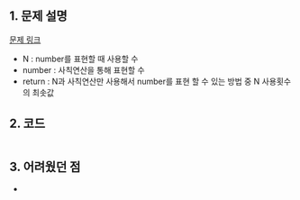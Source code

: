 ## 1. 문제 설명

[문제 링크](https://www.acmicpc.net/problem/42895)

- N : number를 표현할 때 사용할 수
- number : 사칙연산을 통해 표현할 수
- return : N과 사칙연산만 사용해서 number를 표현 할 수 있는 방법 중 N 사용횟수의 최솟값

## 2. 코드

```python


```

## 3. 어려웠던 점

-
